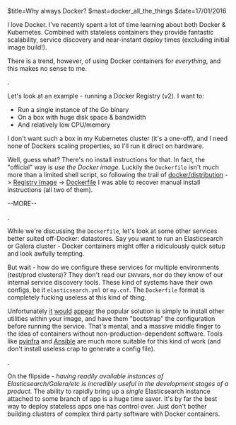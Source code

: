 $title=Why always Docker?
$mast=docker_all_the_things
$date=17/01/2016

I love Docker. I've recently spent a lot of time learning about both Docker & Kubernetes. Combined with stateless containers they provide fantastic scalability, service discovery and near-instant deploy times (excluding initial image build!).

There is a trend, however, of using Docker containers for _everything_, and this makes no sense to me.

.

Let's look at an example - running a Docker Registry (v2). I want to:

+ Run a single instance of the Go binary
+ On a box with huge disk space & bandwidth
+ And relatively low CPU/memory

I don't want such a box in my Kubernetes cluster (it's a one-off), and I need none of Dockers scaling properties, so I'll run it direct on hardware.

Well, guess what? There's no install instructions for that. In fact, the "official" way is _use the Docker image_. Luckily the `Dockerfile` isn't much more than a limited shell script, so following the trail of [docker/distribution](https://github.com/docker/distribution) -> [Registry Image](https://hub.docker.com/_/registry/) -> [Dockerfile](https://github.com/docker/distribution-library-image/blob/0258654c749c96ca876b1d9ce456bee42b6794de/Dockerfile) I was able to recover manual install instructions (all two of them).

--MORE--

.

While we're discussing the `Dockerfile`, let's look at some other services better suited off-Docker: datastores. Say you want to run an Elasticsearch or Galera cluster - Docker containers might offer a ridiculously quick setup and look awfully tempting.

But wait - how do we configure these services for multiple environments (test/prod clusters)? They don't read our `ENV`vars, nor do they know of our internal service discovery tools. These kind of systems have their own configs, be it `elasticsearch.yml` or `my.cnf`. The `Dockerfile` format is completely fucking useless at this kind of thing.

Unfortunately [it](http://blog.tryolabs.com/2015/03/26/configurable-docker-containers-for-multiple-environments/) [would](https://blog.codeship.com/cross-platform-docker-development-environment/) [appear](https://groups.google.com/forum/#!topic/docker-user/Vi6oj9FW2m4) the popular solution is simply to install other utilities within your image, and have them "bootstrap" the configuration before running the service. That's mental, and a massive middle finger to the idea of containers without non-production-dependent software. Tools like [pyinfra](https://github.com/Fizzadar/pyinfra) and [Ansible](https://github.com/Ansible/ansible) are much more suitable for this kind of work (and don't install useless crap to generate a config file).

.

On the flipside - _having readily available instances of Elasticsearch/Galera/etc is incredibly useful in the development stages of a product_. The ability to rapidly bring up a _single_ Elasticsearch instance attached to some branch of app is a huge time saver. It's by far the best way to deploy stateless apps one has control over. Just don't bother building clusters of complex third party software with Docker containers.
